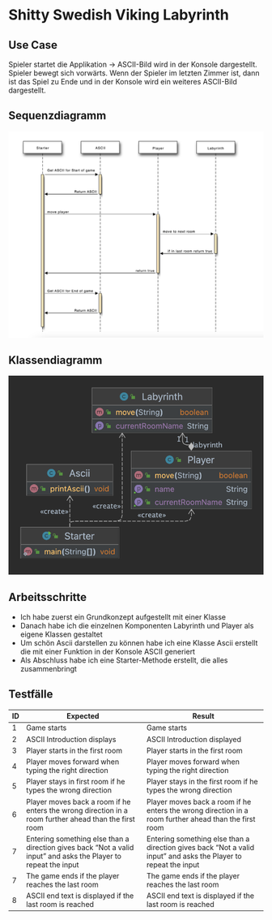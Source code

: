 # Shitty Swedish Viking Labyrinth

## Use Case

Spieler startet die Applikation -> ASCII-Bild wird in der Konsole dargestellt. Spieler bewegt sich vorwärts. Wenn der Spieler im letzten Zimmer ist, dann ist das Spiel zu Ende und in der Konsole wird ein weiteres ASCII-Bild dargestellt.

## Sequenzdiagramm

![](assets/sequence_diagram.png)

## Klassendiagramm

![](assets/shittySwedishLabyrinth_uml.png)




## Arbeitsschritte

- Ich habe zuerst ein Grundkonzept aufgestellt mit einer Klasse
- Danach habe ich die einzelnen Komponenten Labyrinth und Player als eigene Klassen gestaltet 
- Um schön Ascii darstellen zu können habe ich eine Klasse Ascii erstellt die mit einer Funktion in der Konsole ASCII generiert
- Als Abschluss habe ich eine Starter-Methode erstellt, die alles zusammenbringt

## Testfälle

| ID | Expected                                                                                                        | Result                                                                                                          |
|----|-----------------------------------------------------------------------------------------------------------------|-----------------------------------------------------------------------------------------------------------------|
| 1  | Game starts                                                                                                     | Game starts                                                                                                     |
| 2  | ASCII Introduction displays                                                                                     | ASCII Introduction displayed                                                                                    |
| 3  | Player starts in the first room                                                                                 | Player starts in the first room                                                                                 |
| 4  | Player moves forward when typing the right direction                                                            | Player moves forward when typing the right direction                                                            |
| 5  | Player stays in first room if he types the wrong direction                                                      | Player stays in the first room if he types the wrong direction                                                  |
| 6  | Player moves back a room if he enters the wrong direction in a room further ahead than the first room           | Player moves back a room if he enters the wrong direction in a room further ahead than the first room           |
| 7  | Entering something else than a direction gives back “Not a valid input” and asks the Player to repeat the input | Entering something else than a direction gives back “Not a valid input” and asks the Player to repeat the input |
| 7  | The game ends if the player reaches the last room                                                               | The game ends if the player reaches the last room                                                               |
| 8  | ASCII end text is displayed if the last room is reached                                                         | ASCII end text is displayed if the last room is reached                                                         |
